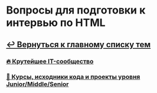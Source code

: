 # Вопросы для подготовки к интервью по HTML

## [↩️ Вернуться к главному списку тем](../README.md)


### [🔥 Крутейшее IT-сообщество](#)

### [🚀 Курсы, исходники кода и проекты уровня Junior/Middle/Senior](#)